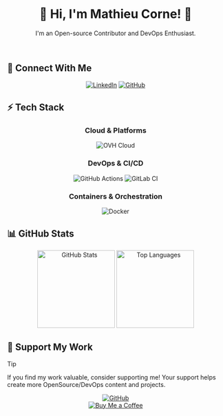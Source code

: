 # <div align="center">🚀 Hi, I'm Mathieu Corne! 👋</div>

<div align="center">
  <p><strong></strong></p>
  <p>I'm an Open-source Contributor and DevOps Enthusiast.</p>
</div>

<br>

## 🤝 Connect With Me

<div align="center">

[![LinkedIn](https://img.shields.io/badge/LinkedIn-%230077B5.svg?style=for-the-badge&logo=linkedin&logoColor=white)](https://linkedin.com/in/mathieu-corne)
[![GitHub](https://img.shields.io/badge/GitHub-181717?style=for-the-badge&logo=github&logoColor=white)](https://github.com/mathieucorne)

</div>

## ⚡ Tech Stack

<div align="center">

### Cloud & Platforms
![OVH Cloud](https://img.shields.io/badge/OVH_Cloud-00185E?style=for-the-badge&logo=ovh&logoColor=fff)

### DevOps & CI/CD
![GitHub Actions](https://img.shields.io/badge/GitHub%20Actions-%232671E5.svg?style=for-the-badge&logo=githubactions&logoColor=white)
![GitLab CI](https://img.shields.io/badge/GitLab%20CI-%23181717.svg?style=for-the-badge&logo=gitlab&logoColor=white)

### Containers & Orchestration
![Docker](https://img.shields.io/badge/Docker-%230db7ed.svg?style=for-the-badge&logo=docker&logoColor=white)

</div>

## 📊 GitHub Stats

<div align="center">
  <img src="https://github-readme-stats.vercel.app/api?username=mathieucorne&show_icons=true&include_all_commits=true&theme=tokyonight&hide_border=true" alt="GitHub Stats" height="180px"/>
  <img src="https://github-readme-stats.vercel.app/api/top-langs/?username=mathieucorne&layout=compact&theme=tokyonight&hide_border=true" alt="Top Languages" height="180px"/>
</div>

## 💝 Support My Work

> [!TIP]
>
> If you find my work valuable, consider supporting me! Your support helps create more OpenSource/DevOps content and projects.

<div align="center">

[![GitHub](https://img.shields.io/badge/GitHub-Mathieu_Corne-000?style=for-the-badge&logo=github&logoColor=white)](https://github.com/mathieucorne)<br>
[![Buy Me a Coffee](https://img.shields.io/badge/Buy_Me_a_Coffee-Mathieu_Corne-000?style=for-the-badge&logo=buy-me-a-coffee&logoColor=white)](https://www.buymeacoffee.com/mathieucorne)

</div>
